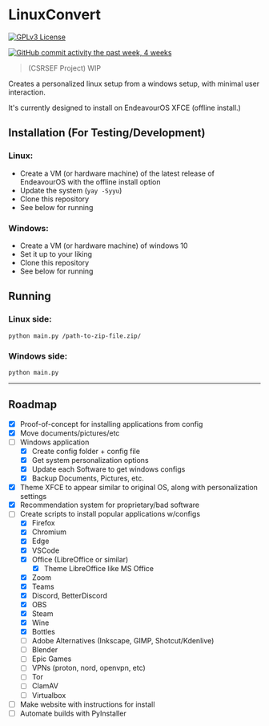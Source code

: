 # LinuxConvert

[![GPLv3 License](https://img.shields.io/badge/License-GPL%20v3-green.svg)](https://opensource.org/licenses/)
<!-- [![Github All Releases](https://img.shields.io/github/downloads/whop42/LinuxConvert/total.svg?style=flat)]() -->
[![GitHub commit activity the past week, 4 weeks](https://img.shields.io/github/commit-activity/w/whop42/LinuxConvert.svg?style=flat)]()

> (CSRSEF Project)
> WIP

Creates a personalized linux setup from a windows setup, with minimal user interaction.

It's currently designed to install on EndeavourOS XFCE (offline install.)

## Installation (For Testing/Development)

### Linux:

- Create a VM (or hardware machine) of the latest release of EndeavourOS with the offline install option
- Update the system (`yay -Syyu`)
- Clone this repository
- See below for running

### Windows:

- Create a VM (or hardware machine) of windows 10
- Set it up to your liking
- Clone this repository
- See below for running

## Running

### Linux side:

`python main.py /path-to-zip-file.zip/`

### Windows side:

`python main.py`

---
## Roadmap

- [x] Proof-of-concept for installing applications from config
- [X] Move documents/pictures/etc
- [ ] Windows application
    - [X] Create config folder + config file
    - [X] Get system personalization options
    - [X] Update each Software to get windows configs
    - [X] Backup Documents, Pictures, etc.
- [X] Theme XFCE to appear similar to original OS, along with personalization settings
- [X] Recommendation system for proprietary/bad software
- [ ] Create scripts to install popular applications w/configs
    - [X] Firefox
    - [X] Chromium
    - [X] Edge
    - [X] VSCode
    - [X] Office (LibreOffice or similar)
        - [X] Theme LibreOffice like MS Office
    - [X] Zoom
    - [X] Teams
    - [X] Discord, BetterDiscord
    - [X] OBS
    - [X] Steam
    - [X] Wine
    - [X] Bottles
    - [ ] Adobe Alternatives (Inkscape, GIMP, Shotcut/Kdenlive)
    - [ ] Blender
    - [ ] Epic Games
    - [ ] VPNs (proton, nord, openvpn, etc)
    - [ ] Tor
    - [ ] ClamAV
    - [ ] Virtualbox
- [ ] Make website with instructions for install
- [ ] Automate builds with PyInstaller
